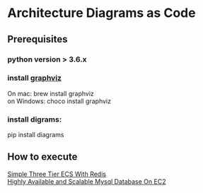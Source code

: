 # Architecture Diagrams as Code

##  Prerequisites
###  python version > 3.6.x  
### install [graphviz](https://graphviz.org/)   
On mac: brew install graphviz  
on Windows: choco install graphviz    
### install digrams:  
pip install diagrams  

## How to execute
[Simple Three Tier ECS With Redis](simple-three-tier-ecs-with-redis)  
[Highly Available and Scalable Mysql Database On EC2](highly-available-scalable-mysql-database-on-ec2) 
